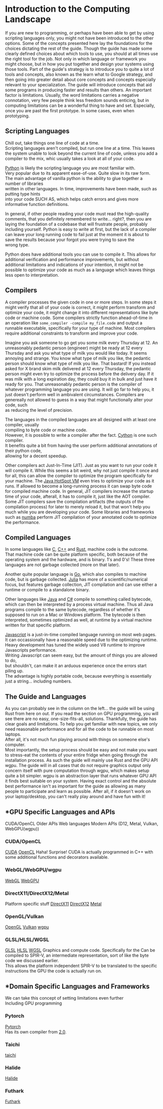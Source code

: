 # Introduction to the Computing Landscape
If you are new to programming, or perhaps have been able to get by using scripting languages only,
you might not have been introduced to the other options. Some of the concepts presented here
lay the foundations for the choices dictating the rest of the guide.
Though the guide has made some clearly defined choices about which tools to use, you should at all times
use the right tool for the job. Not only in which language or framework you might choose,
but in how you put together and design your systems using those tools. Part of the guide's
strategy is to introduce you to quite a lot of tools and concepts, also known as the learn
what to Google strategy, and then going into greater detail about core concepts and concepts
especially relevant to your specialization.
The guide will introduce concepts that aid some programs in producing faster and results than others.
An important factor is limitations. Usually, the word limitations carries a negative connotation,
very few people think less freedom sounds enticing, but in computing limitations can be a wonderful
thing to have and set. Especially, once you are past the first prototype. In some cases, even when prototyping.

## Scripting Languages
Chill out, take things one line of code at a time.  
Scripting languages aren't compiled, but run one line at a time.
This leaves the system unable to look beyond the current line of code,
unless you add a compiler to the mix, whic usually takes a look at all of your code.

[Python](https://en.wikipedia.org/wiki/Python_(programming_language)) is likely the
scripting language you are most familiar with.  
Very popular due to its apparent ease-of-use. Quite slow in its raw form.  
The main advantage of vanilla python is the ability to glue together a number of libraries  
written in other languages. In time, improvements have been made, such as putting type hints  
into your code SUCH AS, which helps catch errors and gives more informative function definitions.

In general, if other people reading your code must read the high-quality comments,
that you definitely remembered to write... right?, then you are laying the foundation of a
codebase that will frustrate people, probably including yourself.
Python is easy to write at first, but the lack of a compiler can leave your long running code to fail
just at the moment it is about to save the results because your forgot you were trying to save the  
wrong type.

Python does have additional tools you can use to compile it. This allows for additional verification
and performance improvements, but without additional limitations and indications of your intention,
it might not be possible to optimize your code as much as a language which leaves things less
open to interpretation.

## Compilers  
A compiler processes the given code in one or more steps.
In some steps it might verify that all of your code is correct, it might perform transform and optimize your code,
it might change it into different representations like byte code or machine code. Some compilers strictly function
ahead-of-time in an operation like ```some_compiler -compile my_file.code``` and output a runnable executable,
specifically for your type of machine.
Most compilers require additional constraints to transform and improve your code.

Imagine you ask someone to go get you some milk every Thursday at 12.
An unreasonably pedantic person (engineer) might be ready at 12 every Thursday and ask you what type of milk
you would like today.
It seems annoying and strange. You know what type of milk you like, the pedantic person should know what
type of milk you like. That bastard! If you instead asked for X brand skim milk delivered at 12 every Thursday,
the pedantic person might even try to optimize the process before the delivery day.
If it was milk with a long expiration day, they could buy it in bulk and just have it ready for you.
That unreasonably pedantic person is the compiler of whatever programming language you are using.
It will go far to help you, it just doesn't perform well in ambivalent circumstances. 
Compilers are genereally not allowed to guess in a way that might functionally alter your code, such  
as reducing the level of precision.

The languages in the compiled languages are all designed with at least one compiler, usually  
compiling to byte code or machine code.  
However, it is possible to write a compiler after the fact. [Cython](https://cython.org/) is one such compiler.  
It benefits quite a bit from having the user perform additional annotations of their python code,  
allowing for a decent speedup.

Other compilers act Just-In-Time (JIT). Just as you want to run your code it will compile it.
While this seems a bit weird, why not just compile it once and for all, this can allow the compiler to
optimize the program specifically for your machine. The
[Java HotSpot VM](https://docs.oracle.com/en/java/javase/17/vm/java-virtual-machine-technology-overview.html#GUID-982B244A-9B01-479A-8651-CB6475019281)
even tries to optimize your code as it runs. If allowed to become a long-running process it can
swap byte code for compiled machine code. In general, JIT compilers increase the startup time
of your code, afterall, it has to compile it, just like the AOT compiler. Some JIT compilers
save the compilation artifacts (the outputs of the compilation process) for later to merely
reload it, but that won't help you much while you are developing your code. Some libraries and
frameworks such as [numba](https://en.wikipedia.org/wiki/Numba) perform JIT compilation of your
annotated code to optimize the performance.

## Compiled Languages
In some languages like [C](https://en.wikipedia.org/wiki/C_(programming_language)),
[C++](https://en.wikipedia.org/wiki/C%2B%2B) and
[Rust](https://en.wikipedia.org/wiki/Rust_(programming_language)), machine code is the outcome.
That machine code can be quite platform specific, both because of the operating system and the
hardware, and is binary. 1's and 0's!
These three languages are not garbage collected (more on that later).

Another quite popular language is [Go](https://en.wikipedia.org/wiki/Go_(programming_language)),
which also compiles to machine code, but is garbage collected.
[Julia](https://en.wikipedia.org/wiki/Julia_(programming_language)) has more of a scientific/numerical
focus, but features garbage collection, JIT compilation and can use either a runtime or compile to
a standalone binary.

Other languages like [Java](https://en.wikipedia.org/wiki/Java_%28programming_language%29) and
[C#](https://en.wikipedia.org/wiki/C_Sharp_(programming_language)) compile to something called bytecode,
which can then be interpreted by a process virtual machine. Thus all Java programs compile to the same
bytecode, regardless of whether it's supposed to run on a Mac or Windows platform.
The bytecode is then interpreted, sometimes optimized as well,
at runtime by a virtual machine written for that specific platform.

[Javascript](https://en.wikipedia.org/wiki/JavaScript) is a just-in-time compiled language running on most web pages.  
It can occassionally have a reasonable speed due to the optimizing runtime.  
Heavy development has tuned the widely used V8 runtime to improve Javascripts performance.  
Writing Javascript can seem easy, but the amount of things you are allowed to do,  
but shouldn't, can make it an arduous experience once the errors start piling up.  
The advantage is highly portable code, because everything is essentially just a string... including numbers.  

## The Guide and Languages
As you can probably see in the column on the left... the guide will be using Rust from here on out.
If you read the section on GPU programming, you will see there are no easy, one-size-fits-all,
solutions. Thankfully, the guide has clear goals and limitations.
To help you get familiar with new topics, we only need reasonable performance and for all
the code to be runnable on most laptops.  
After all, it's not much fun playing around with things on someone else's computer.  
Most importantly, the setup process should be easy and not make you want to stress-eat
the contents of your entire fridge when going through the installation process.
As such the guide will mainly use Rust and the GPU API wgpu. The guide will in all cases that do not require
graphics output only concern itself with pure computation through wgpu, which makes setup quite a bit simpler.
wgpu is an abstraction layer that runs whatever GPU API it finds best suitable on your system. Having exact
control and the absolute best performance isn't as important for the guide as allowing as many people to
participate and learn as possible. After all, if it doesn't work on your laptop/desktop, you can't really
play around and have fun with it!

## \*GPU Specific Languages and APIs
CUDA/OpenCL
Older APIs
Web languages
Modern APIs (D12, Metal, Vulkan, WebGPU(wgpu))

### CUDA/OpenCL
[CUDA](https://en.wikipedia.org/wiki/CUDA)
[OpenCL](https://en.wikipedia.org/wiki/OpenCL)
Haha! Surprise! CUDA is actually programmed in C++ with some additional functions and decorators available.

### WebGL/WebGPU/wgpu
[WebGL](https://en.wikipedia.org/wiki/WebGL)
[WebGPU](https://en.wikipedia.org/wiki/WebGPU)

### DirectX11/DirectX12/Metal
Platform specific stuff
[DirectX11](https://en.wikipedia.org/wiki/DirectX#DirectX_11)
[DirectX12](https://en.wikipedia.org/wiki/DirectX#DirectX_12)
[Metal](https://en.wikipedia.org/wiki/Metal_(API))

### OpenGL/Vulkan
[OpenGL](https://en.wikipedia.org/wiki/OpenGL)
[Vulkan](https://en.wikipedia.org/wiki/Vulkan)
[wgpu](https://wgpu.rs/)

### GLSL/HLSL/WGSL
[GLSL](https://en.wikipedia.org/wiki/OpenGL_Shading_Language)
[HLSL](https://en.wikipedia.org/wiki/High-Level_Shader_Language)
[WGSL](https://en.wikipedia.org/wiki/Shading_language#WebGPU_Shading_Language)
Graphics and compute code. Specifically for the
Can be compiled to SPIR-V, an intermediate representation, sort of like the byte code we discussed earlier.  
This allows the platform independent SPIR-V to be translated to the specific instructions the GPU
the code is actually run on.

## \*Domain Specific Languages and Frameworks
We can take this concept of setting limitations even further  
Including GPU programming

### Pytorch
[Pytorch](https://pytorch.org/)  
Has its own compiler from [2.0](https://pytorch.org/get-started/pytorch-2.0/).  

### Taichi
[taichi](https://www.taichi-lang.org/)

### Halide
[Halide](https://halide-lang.org/)

### Futhark
[Futhark](https://futhark-lang.org/)
